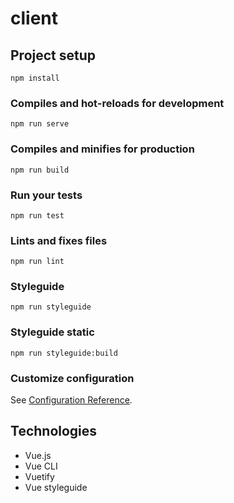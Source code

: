 # client

## Project setup
```
npm install
```

### Compiles and hot-reloads for development
```
npm run serve
```

### Compiles and minifies for production
```
npm run build
```

### Run your tests
```
npm run test
```

### Lints and fixes files
```
npm run lint
```

### Styleguide
```
npm run styleguide
```

### Styleguide static
```
npm run styleguide:build
```

### Customize configuration
See [Configuration Reference](https://cli.vuejs.org/config/).

## Technologies
* Vue.js
* Vue CLI
* Vuetify
* Vue styleguide
